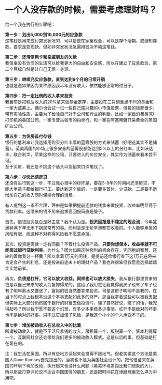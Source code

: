 # 一个人没存款的时候，需要考虑理财吗？

给一个我在执行的步骤吧：  

**第一步：划出5,000到10,000元的应急款**  
这笔钱是用来应付突发状况的，可以是放在家里现金，可以是存个活期，或通知存款。要求是变现快，但如非突发状况急需用钱决不动这笔钱。  

**第二步：还清信用卡和亲戚朋友的欠款**  
我信奉没有负债的生活可以给我更大的自由和安全感，所以在建立了应急款后，第二个目标自然是让自己无债一身轻。  

**第三步：继续充实应急款，直到达到6个月的日常开销**  
也就是说如果因为某种原因我半年没有收入，依然能够正常的过日子。  

**第四步：把一定比例的收入拿来投资**  
我目前是把税后收入的20%拿来做基金定存，主要投在三只侧重点不同的基金和一家大蓝筹上。偶尔也会试一试一些自己感兴趣的小市值股票，但投的钱都很少，带有实验性质，主要为了检验自己对于公司和行业的判断。比如一家做消费类3D打印机的美国公司，一家专营古钱币的拍卖行，和一家在阿塞拜疆开采黄金的英国矿业公司。  

**第五步：为住房首付存钱**  
银行的低利率让我选择用购买分红丰厚的蓝筹股的方式来储蓄（好吧这其实不是储蓄）。英美两国的市场上很多安全的蓝筹股都能达到5%以上的分红率，比如沃达丰，联合利华，苹果这样的公司，只要进入的价位安全，其实作为储蓄来看未尝不可。  
至于买房，我还是不挑这个话头以免招来口诛笔伐了。  

**第六步：尽快还清房贷**  
还没有进行到这一步，不过我心目中的标杆是，要在5-8年的时间内还清房贷，不能大半辈子都给银行打工。要达到这个目的，一是要多首付、少贷款，二是要不断增加自己的收入同时保持合理的消费。  

有人提到这一条不合理，理由是如果把提前还款的钱拿来做投资，收益率明显高于贷款利率。这借来的钱不用来追求高回报简直是傻子。  

首先，借钱投资是否是好主意？我不认为是。**投资回报是不稳定的现金流**，今年盆满钵满下年无米下锅是常有的事。而利息是无论旱涝都在收着的。个人能够承担的风险有限，而这种不对称得风险我不愿意承担。  

其次，投资是否就一定有回报？不管什么投资产品，**只要你想保本，收益率就不可能高过银行贷款利率**。为什么？因为如果这种套利的机会存在，凭同胞的智慧，还轮的着你我分一杯羹？所以拿着1万元的闲钱，是提前还给银行省下这1万元在将来肯定会产生的利息，还是投进前途未卜的理财产品？我也许很笨但我愿意选择踏踏实实地前者。  

再次，**负债是杠杆，它可以放大收益，同样也可以放大损失**。我从银行那里贷来的钱是以自己未来的收入为抵押得来的。这给了我幻觉让我觉得我房子也有了车子也有了明年薪水又要涨了，富裕的钱当然要拿来投资。可是这房子明明不是我的，在当下的时点上我根本没这个本事支配如此多的财产。那当我拿着这些可以被我支配但实际上大部分仍然属于银行的财富去做投资时，赚了自然好说，赔了的话，我兜得起吗？所以我宁愿不要这个幻觉，有多少本事做多少事情。杠杆不是绝对的坏事也不是绝对的好事。只不过它加倍了风险，是我这个小小的个人承受不了的。  

**第七步：增加被动收入在总收入中的比重**  
所谓被动收入，就是不干活只拿钱的收入，房租算一个，版税算一个，资本利得算一个。互联网社会还会带给我们更多的被动收入模式。这是以后的事，但基础是打在现在的。  

注：我生活在英国，所以有些地方读起来会觉得不接地气。但老实讲这个方法是美国人Dave Ramsey首先提出的，当初也不是为英国社会设计的。把他借鉴来在英国的环境下稍加改动，执行起来也没什么问题（英美环境差距比我们想象的大）。所以那些打算评论说不适合中国国情的朋友，还是把时间花在琢磨琢磨怎么洋为中用吧。